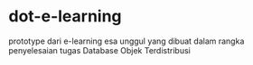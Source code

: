 # dot-e-learning
prototype dari e-learning esa unggul yang dibuat dalam rangka penyelesaian tugas Database Objek Terdistribusi
